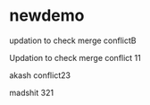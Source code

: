 # newdemo

updation to check merge conflictB

Updation to check merge conflict
11

akash conflict23


madshit 321
